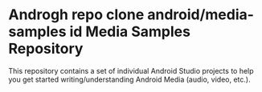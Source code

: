 Androgh repo clone android/media-samples
id Media Samples Repository
================================

This repository contains a set of individual Android Studio projects to help you get
started writing/understanding Android Media (audio, video, etc.).
